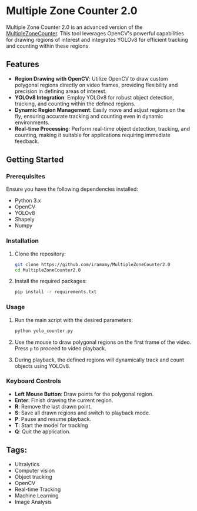 # Multiple Zone Counter 2.0

Multiple Zone Counter 2.0 is an advanced version of the [MultipleZoneCounter](https://github.com/iramamy/MultipleZoneCounter). This tool leverages OpenCV's powerful capabilities for drawing regions of interest and integrates YOLOv8 for efficient tracking and counting within these regions.

## Features

- **Region Drawing with OpenCV**: Utilize OpenCV to draw custom polygonal regions directly on video frames, providing flexibility and precision in defining areas of interest.
- **YOLOv8 Integration**: Employ YOLOv8 for robust object detection, tracking, and counting within the defined regions.
- **Dynamic Region Management**: Easily move and adjust regions on the fly, ensuring accurate tracking and counting even in dynamic environments.
- **Real-time Processing**: Perform real-time object detection, tracking, and counting, making it suitable for applications requiring immediate feedback.

## Getting Started

### Prerequisites

Ensure you have the following dependencies installed:

- Python 3.x
- OpenCV
- YOLOv8
- Shapely
- Numpy

### Installation

1. Clone the repository:

    ```bash
    git clone https://github.com/iramamy/MultipleZoneCounter2.0
    cd MultipleZoneCounter2.0
    ```
2. Install the required packages:

    ```bash
    pip install -r requirements.txt
    ```
    
### Usage
1. Run the main script with the desired parameters:

    ```bash
    python yolo_counter.py
    ```

2. Use the mouse to draw polygonal regions on the first frame of the video. Press `p` to proceed to video playback.

3. During playback, the defined regions will dynamically track and count objects using YOLOv8.

### Keyboard Controls

- **Left Mouse Button**: Draw points for the polygonal region.
- **Enter**: Finish drawing the current region.
- **R**: Remove the last drawn point.
- **S**: Save all drawn regions and switch to playback mode.
- **P**: Pause and resume playback.
- **T**: Start the model for tracking
- **Q**: Quit the application.

## Tags:
- Ultralytics
- Computer vision
- Object tracking
- OpenCV
- Real-time Tracking
- Machine Learning
- Image Analysis

